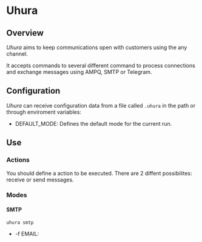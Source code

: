 # Uhura

## Overview

*Uhura* aims to keep communications open with customers using the any channel.

It accepts commands to several different command to process connections and exchange messages using AMPQ, SMTP or Telegram.

## Configuration

*Uhura* can receive configuration data from a file called `.uhura` in the path or through enviroment variables:

* DEFAULT_MODE: Defines the default mode for the current run.

## Use

### Actions

You should define a action to be executed. There are 2 diffent possibilites: receive or send messages.

### Modes

#### SMTP

```
uhura smtp
```

* -f EMAIL:  